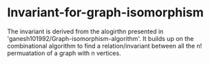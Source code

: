 # Invariant-for-graph-isomorphism
The invariant is derived from the alogirthn presented in 'ganesh101992/Graph-isomorphism-algorithm'. It builds up on the combinational
algorithm to find a relation/invariant between all the n! permuatation of a graph with n vertices.
